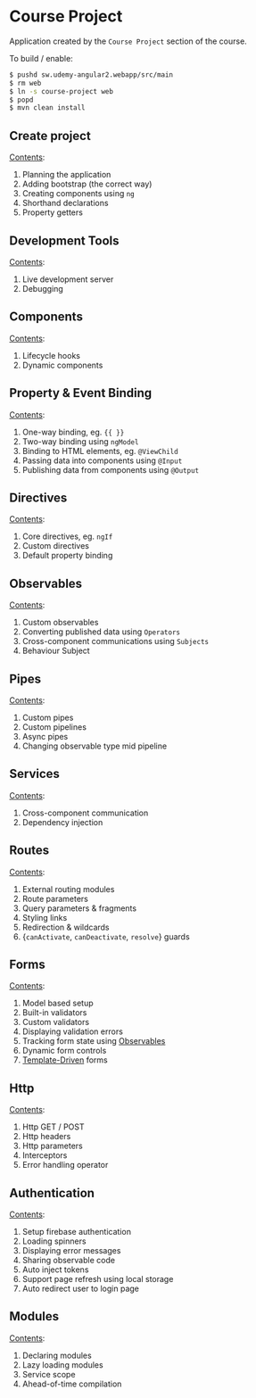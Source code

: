 # Course Project

Application created by the `Course Project` section of the course.

To build / enable:

```bash
$ pushd sw.udemy-angular2.webapp/src/main
$ rm web
$ ln -s course-project web
$ popd
$ mvn clean install
```

## Create project

[Contents](./create-project.md):

1. Planning the application
1. Adding bootstrap (the correct way)
1. Creating components using `ng`
1. Shorthand declarations
1. Property getters

## Development Tools

[Contents](./development-tools.md):

1. Live development server
1. Debugging

## Components

[Contents](./components.md):

1. Lifecycle hooks
1. Dynamic components

## Property & Event Binding

[Contents](./property-binding.md):

1. One-way binding, eg. `{{ }}`
1. Two-way binding using `ngModel`
1. Binding to HTML elements, eg. `@ViewChild`
1. Passing data into components using `@Input`
1. Publishing data from components using `@Output`

## Directives

[Contents](./directives.md):

1. Core directives, eg. `ngIf`
1. Custom directives
1. Default property binding

## Observables

[Contents](./observables.md):

1. Custom observables
1. Converting published data using `Operators`
1. Cross-component communications using `Subjects`
1. Behaviour Subject

## Pipes

[Contents](./pipes.md):

1. Custom pipes
1. Custom pipelines
1. Async pipes
1. Changing observable type mid pipeline

## Services

[Contents](./services.md):

1. Cross-component communication
1. Dependency injection

## Routes

[Contents](./routes.md):

1. External routing modules
1. Route parameters
1. Query parameters & fragments
1. Styling links
1. Redirection & wildcards
1. {`canActivate`, `canDeactivate`, `resolve`} guards

## Forms

[Contents](./forms-reactive-approach.md):

1. Model based setup
1. Built-in validators
1. Custom validators
1. Displaying validation errors
1. Tracking form state using [Observables](./observables.md)
1. Dynamic form controls
1. [Template-Driven](./forms-template-driven.md) forms

## Http

[Contents](./http.md):

1. Http GET / POST
1. Http headers
1. Http parameters
1. Interceptors
1. Error handling operator

## Authentication

[Contents](./authentication.md):

1. Setup firebase authentication
1. Loading spinners
1. Displaying error messages
1. Sharing observable code
1. Auto inject tokens
1. Support page refresh using local storage
1. Auto redirect user to login page

## Modules

[Contents](./modules.md):

1. Declaring modules
1. Lazy loading modules
1. Service scope
1. Ahead-of-time compilation

